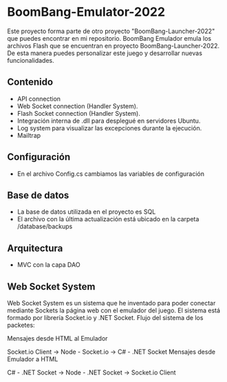 # BoomBang-Emulator-2022

Este proyecto forma parte de otro proyecto "BoomBang-Launcher-2022" que puedes encontrar en mi repositorio.
BoomBang Emulador emula los archivos Flash que se encuentran en proyecto BoomBang-Launcher-2022.
De esta manera puedes personalizar este juego y desarrollar nuevas funcionalidades.

## Contenido

 - API connection
 - Web Socket connection (Handler System).
 - Flash Socket connection (Handler System).
 - Integración interna de .dll para desplegué en servidores Ubuntu.
 - Log system para visualizar las excepciones durante la ejecución.
 - Mailtrap

## Configuración
- En el archivo Config.cs cambiamos las variables de configuración


## Base de datos
- La base de datos utilizada en el proyecto es SQL
- El archivo con la última actualización está ubicado en la carpeta /database/backups

## Arquitectura
- MVC con la capa DAO

## Web Socket System

Web Socket System es un sistema que he inventado para poder conectar mediante Sockets la página web con el emulador del juego.
El sistema está formado por librería Socket.io y .NET Socket.
Flujo del sistema de los packetes:

Mensajes desde HTML al Emulador

Socket.io Client -> Node - Socket.io ->  C# - .NET Socket
Mensajes desde Emulador a HTML

C# - .NET Socket -> Node - .NET Socket  -> Socket.io Client
